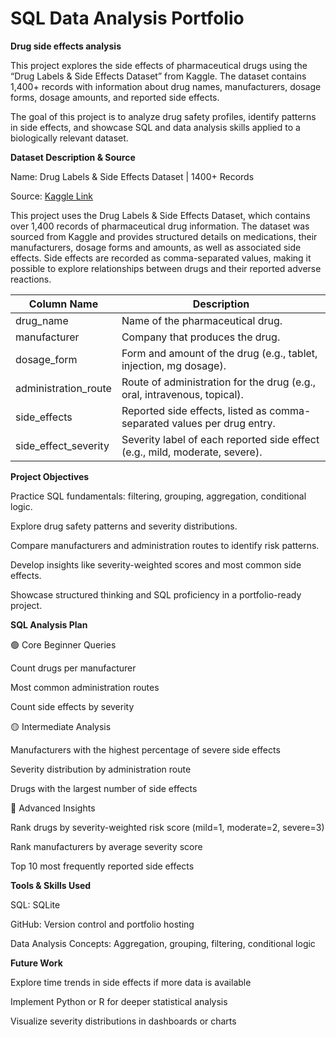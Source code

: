 # SQL Data Analysis Portfolio
**Drug side effects analysis**

This project explores the side effects of pharmaceutical drugs using the “Drug Labels & Side Effects Dataset” from Kaggle. The dataset contains 1,400+ records with information about drug names, manufacturers, dosage forms, dosage amounts, and reported side effects.

The goal of this project is to analyze drug safety profiles, identify patterns in side effects, and showcase SQL and data analysis skills applied to a biologically relevant dataset.

**Dataset Description & Source** 

Name: Drug Labels & Side Effects Dataset | 1400+ Records

Source: [Kaggle Link](https://www.kaggle.com/datasets/pratyushpuri/drug-labels-and-side-effects-dataset-1400-records)

This project uses the Drug Labels & Side Effects Dataset, which contains over 1,400 records of pharmaceutical drug information. The dataset was sourced from Kaggle and provides structured details on medications, their manufacturers, dosage forms and amounts, as well as associated side effects. Side effects are recorded as comma-separated values, making it possible to explore relationships between drugs and their reported adverse reactions.

| **Column Name** | **Description** |
| --- | --- |
| drug_name | Name of the pharmaceutical drug. |
| manufacturer | Company that produces the drug. |
| dosage_form | Form and amount of the drug (e.g., tablet, injection, mg dosage). |
| administration_route | Route of administration for the drug (e.g., oral, intravenous, topical). |
| side_effects | Reported side effects, listed as comma-separated values per drug entry. |
| side_effect_severity | Severity label of each reported side effect (e.g., mild, moderate, severe). |

**Project Objectives**

Practice SQL fundamentals: filtering, grouping, aggregation, conditional logic.
	
Explore drug safety patterns and severity distributions.
	
Compare manufacturers and administration routes to identify risk patterns.
	
Develop insights like severity-weighted scores and most common side effects.
	
Showcase structured thinking and SQL proficiency in a portfolio-ready project.

**SQL Analysis Plan**

🟢 Core Beginner Queries

Count drugs per manufacturer

Most common administration routes

Count side effects by severity

🟡 Intermediate Analysis

Manufacturers with the highest percentage of severe side effects

Severity distribution by administration route

Drugs with the largest number of side effects

🔴 Advanced Insights

Rank drugs by severity-weighted risk score (mild=1, moderate=2, severe=3)

Rank manufacturers by average severity score

Top 10 most frequently reported side effects

**Tools & Skills Used**

SQL: SQLite 

GitHub: Version control and portfolio hosting

Data Analysis Concepts: Aggregation, grouping, filtering, conditional logic

**Future Work**

Explore time trends in side effects if more data is available

Implement Python or R for deeper statistical analysis

Visualize severity distributions in dashboards or charts
